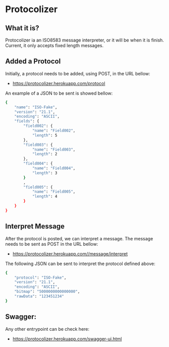 # Protocolizer
## What it is?
Protocolizer ia an ISO8583 message interpreter, or it will be when it is finish.
Current, it only accepts fixed length messages.

## Added a Protocol
Initially, a protocol needs to be added, using POST, in the URL bellow:
- https://protocolizer.herokuapp.com/protocol

An example of a JSON to be sent is showed bellow:
```sh
{
    "name": "ISO-Fake",
    "version": "21.1",
    "encoding": "ASCII",
    "fields": {
        "field002": {
            "name": "Field002",
            "length": 5
        },
        "field003": {
            "name": "Field003",
            "length": 2
        },
        "field004": {
            "name": "Field004",
            "length": 3
        }
        ,
        "field005": {
            "name": "Field005",
            "length": 4
        }
    }
}
```

## Interpret Message
After the protocol is posted, we can interpret a message.
The message needs to be sent as POST in the URL bellow:
- https://protocolizer.herokuapp.com//message/interpret

The following JSON can be sent to interpret the protocol defined above:
```sh
{
    "protocol": "ISO-Fake",
    "version": "21.1",
    "encoding": "ASCII",
    "bitmap": "5000000000000000",
    "rawData": "123451234"
}
```

## Swagger:
Any other entrypoint can be check here:
- https://protocolizer.herokuapp.com/swagger-ui.html
